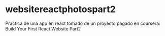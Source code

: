 # websitereactphotospart2
Practica de una app en react tomado de un proyecto pagado en coursera: Build Your First React Website Part2
